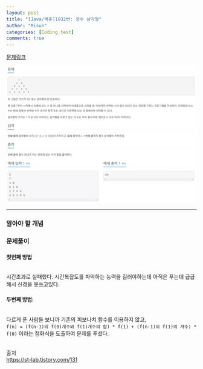 ```yaml
---
layout: post
title: "[Java/백준]1932번: 정수 삼각형"
author: "Misun"
categories: [Coding_test]
comments: true
---
```


[문제링크](https://www.acmicpc.net/problem/1932)

![Image with caption](../img/Coding/baekjun_1932.png "problem1")

<hr>

### 알아야 할 개념

### 문제풀이

#### 첫번째 방법

```java

```

시간초과로 실패했다. 시간복잡도를 파악하는 능력을 길러야하는데 아직은 푸는데 급급해서 신경을 못쓰고있다.<br>

#### 두번째 방법:

```java

```

다르게 푼 사람들 보니까 기존의 피보나치 함수를 이용하지 않고,<br>
`f(n) = (f(n-1)의 f(0)개수와 f(1)개수의 합) * f(1) + (f(n-1)의 f(1)의 개수) * f(0)` 이라는 점화식을 도출하여 문제를 푸셨다.<br>
<br>

출처<br>
<https://st-lab.tistory.com/131>
